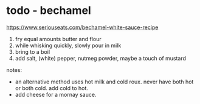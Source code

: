 # todo - bechamel

https://www.seriouseats.com/bechamel-white-sauce-recipe

1. fry equal amounts butter and flour
2. while whisking quickly, slowly pour in milk
3. bring to a boil
4. add salt, (white) pepper, nutmeg powder, maybe a touch of mustard

notes:

* an alternative method uses hot milk and cold roux. never have both hot or both cold. add cold to hot.
* add cheese for a mornay sauce.